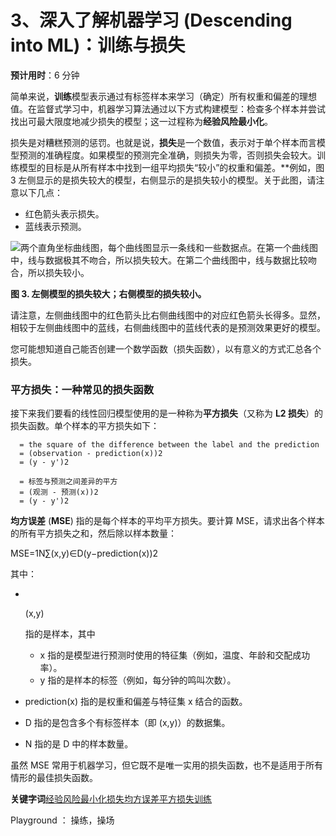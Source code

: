 # 3、深入了解机器学习 (Descending into ML)：训练与损失

**预计用时**：6 分钟

简单来说，**训练**模型表示通过有标签样本来学习（确定）所有权重和偏差的理想值。在监督式学习中，机器学习算法通过以下方式构建模型：检查多个样本并尝试找出可最大限度地减少损失的模型；这一过程称为**经验风险最小化**。

损失是对糟糕预测的惩罚。也就是说，**损失**是一个数值，表示对于单个样本而言模型预测的准确程度。如果模型的预测完全准确，则损失为零，否则损失会较大。训练模型的目标是从所有样本中找到一组平均损失“较小”的权重和偏差。**例如，图 3 左侧显示的是损失较大的模型，右侧显示的是损失较小的模型。关于此图，请注意以下几点：

- 红色箭头表示损失。
- 蓝线表示预测。

![两个直角坐标曲线图，每个曲线图显示一条线和一些数据点。在第一个曲线图中，线与数据极其不吻合，所以损失较大。在第二个曲线图中，线与数据比较吻合，所以损失较小。](https://developers.google.com/machine-learning/crash-course/images/LossSideBySide.png)

**图 3. 左侧模型的损失较大；右侧模型的损失较小。**

 

请注意，左侧曲线图中的红色箭头比右侧曲线图中的对应红色箭头长得多。显然，相较于左侧曲线图中的蓝线，右侧曲线图中的蓝线代表的是预测效果更好的模型。

您可能想知道自己能否创建一个数学函数（损失函数），以有意义的方式汇总各个损失。

### 平方损失：一种常见的损失函数

接下来我们要看的线性回归模型使用的是一种称为**平方损失**（又称为 **L2 损失**）的损失函数。单个样本的平方损失如下：

```
  = the square of the difference between the label and the prediction
  = (observation - prediction(x))2
  = (y - y')2
	
  = 标签与预测之间差异的平方
  = (观测 - 预测(x))2
  = (y - y')2
```

**均方误差** (**MSE**) 指的是每个样本的平均平方损失。要计算 MSE，请求出各个样本的所有平方损失之和，然后除以样本数量：

MSE=1N∑(x,y)∈D(y−prediction(x))2

其中：

- ​

  (x,y)

   

  指的是样本，其中

  - x 指的是模型进行预测时使用的特征集（例如，温度、年龄和交配成功率）。
  - y 指的是样本的标签（例如，每分钟的鸣叫次数）。

- prediction(x) 指的是权重和偏差与特征集 x 结合的函数。

- D 指的是包含多个有标签样本（即 (x,y)）的数据集。

- N 指的是 D 中的样本数量。

虽然 MSE 常用于机器学习，但它既不是唯一实用的损失函数，也不是适用于所有情形的最佳损失函数。

 

**关键字词**[经验风险最小化](https://developers.google.com/machine-learning/glossary#ERM)[损失](https://developers.google.com/machine-learning/glossary#loss)[均方误差](https://developers.google.com/machine-learning/glossary#MSE)[平方损失](https://developers.google.com/machine-learning/glossary#squared_loss)[训练](https://developers.google.com/machine-learning/glossary#training)







Playground ： 操练，操场

